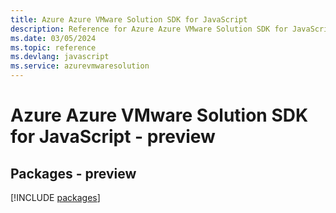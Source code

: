 ```yaml
---
title: Azure Azure VMware Solution SDK for JavaScript
description: Reference for Azure Azure VMware Solution SDK for JavaScript
ms.date: 03/05/2024
ms.topic: reference
ms.devlang: javascript
ms.service: azurevmwaresolution
---
```

# Azure Azure VMware Solution SDK for JavaScript - preview
## Packages - preview
[!INCLUDE [packages](azure-vmware-solution-index.md)]